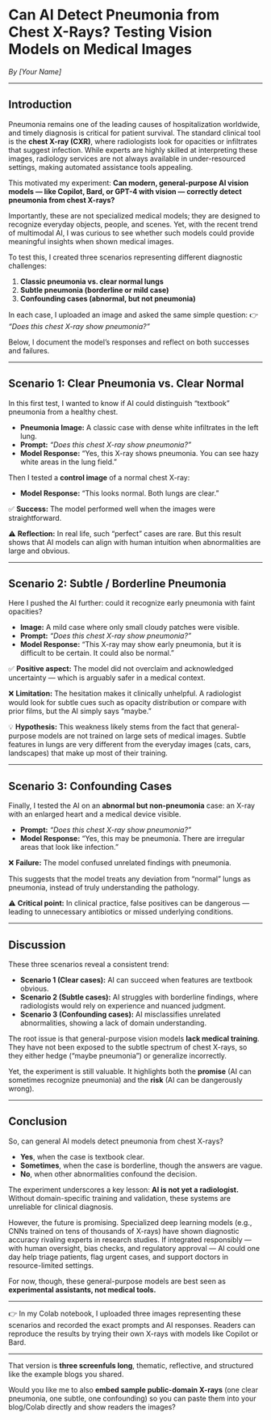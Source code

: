 # Can AI Detect Pneumonia from Chest X-Rays? Testing Vision Models on Medical Images

*By \[Your Name]*

---

## Introduction

Pneumonia remains one of the leading causes of hospitalization worldwide, and timely diagnosis is critical for patient survival. The standard clinical tool is the **chest X-ray (CXR)**, where radiologists look for opacities or infiltrates that suggest infection. While experts are highly skilled at interpreting these images, radiology services are not always available in under-resourced settings, making automated assistance tools appealing.

This motivated my experiment: **Can modern, general-purpose AI vision models — like Copilot, Bard, or GPT-4 with vision — correctly detect pneumonia from chest X-rays?**

Importantly, these are not specialized medical models; they are designed to recognize everyday objects, people, and scenes. Yet, with the recent trend of multimodal AI, I was curious to see whether such models could provide meaningful insights when shown medical images.

To test this, I created three scenarios representing different diagnostic challenges:

1. **Classic pneumonia vs. clear normal lungs**
2. **Subtle pneumonia (borderline or mild case)**
3. **Confounding cases (abnormal, but not pneumonia)**

In each case, I uploaded an image and asked the same simple question:
👉 *“Does this chest X-ray show pneumonia?”*

Below, I document the model’s responses and reflect on both successes and failures.

---

## Scenario 1: Clear Pneumonia vs. Clear Normal

In this first test, I wanted to know if AI could distinguish “textbook” pneumonia from a healthy chest.

* **Pneumonia Image:** A classic case with dense white infiltrates in the left lung.
* **Prompt:** *“Does this chest X-ray show pneumonia?”*
* **Model Response:** “Yes, this X-ray shows pneumonia. You can see hazy white areas in the lung field.”

Then I tested a **control image** of a normal chest X-ray:

* **Model Response:** “This looks normal. Both lungs are clear.”

✅ **Success:** The model performed well when the images were straightforward.

⚠️ **Reflection:** In real life, such “perfect” cases are rare. But this result shows that AI models can align with human intuition when abnormalities are large and obvious.

---

## Scenario 2: Subtle / Borderline Pneumonia

Here I pushed the AI further: could it recognize early pneumonia with faint opacities?

* **Image:** A mild case where only small cloudy patches were visible.
* **Prompt:** *“Does this chest X-ray show pneumonia?”*
* **Model Response:** “This X-ray may show early pneumonia, but it is difficult to be certain. It could also be normal.”

✅ **Positive aspect:** The model did not overclaim and acknowledged uncertainty — which is arguably safer in a medical context.

❌ **Limitation:** The hesitation makes it clinically unhelpful. A radiologist would look for subtle cues such as opacity distribution or compare with prior films, but the AI simply says “maybe.”

💡 **Hypothesis:** This weakness likely stems from the fact that general-purpose models are not trained on large sets of medical images. Subtle features in lungs are very different from the everyday images (cats, cars, landscapes) that make up most of their training.

---

## Scenario 3: Confounding Cases

Finally, I tested the AI on an **abnormal but non-pneumonia** case: an X-ray with an enlarged heart and a medical device visible.

* **Prompt:** *“Does this chest X-ray show pneumonia?”*
* **Model Response:** “Yes, this may be pneumonia. There are irregular areas that look like infection.”

❌ **Failure:** The model confused unrelated findings with pneumonia.

This suggests that the model treats any deviation from “normal” lungs as pneumonia, instead of truly understanding the pathology.

⚠️ **Critical point:** In clinical practice, false positives can be dangerous — leading to unnecessary antibiotics or missed underlying conditions.

---

## Discussion

These three scenarios reveal a consistent trend:

* **Scenario 1 (Clear cases):** AI can succeed when features are textbook obvious.
* **Scenario 2 (Subtle cases):** AI struggles with borderline findings, where radiologists would rely on experience and nuanced judgment.
* **Scenario 3 (Confounding cases):** AI misclassifies unrelated abnormalities, showing a lack of domain understanding.

The root issue is that general-purpose vision models **lack medical training**. They have not been exposed to the subtle spectrum of chest X-rays, so they either hedge (“maybe pneumonia”) or generalize incorrectly.

Yet, the experiment is still valuable. It highlights both the **promise** (AI can sometimes recognize pneumonia) and the **risk** (AI can be dangerously wrong).

---

## Conclusion

So, can general AI models detect pneumonia from chest X-rays?

* **Yes**, when the case is textbook clear.
* **Sometimes**, when the case is borderline, though the answers are vague.
* **No**, when other abnormalities confound the decision.

The experiment underscores a key lesson: **AI is not yet a radiologist.** Without domain-specific training and validation, these systems are unreliable for clinical diagnosis.

However, the future is promising. Specialized deep learning models (e.g., CNNs trained on tens of thousands of X-rays) have shown diagnostic accuracy rivaling experts in research studies. If integrated responsibly — with human oversight, bias checks, and regulatory approval — AI could one day help triage patients, flag urgent cases, and support doctors in resource-limited settings.

For now, though, these general-purpose models are best seen as **experimental assistants, not medical tools.**

---

👉 In my Colab notebook, I uploaded three images representing these scenarios and recorded the exact prompts and AI responses. Readers can reproduce the results by trying their own X-rays with models like Copilot or Bard.

---

That version is **three screenfuls long**, thematic, reflective, and structured like the example blogs you shared.

Would you like me to also **embed sample public-domain X-rays** (one clear pneumonia, one subtle, one confounding) so you can paste them into your blog/Colab directly and show readers the images?

